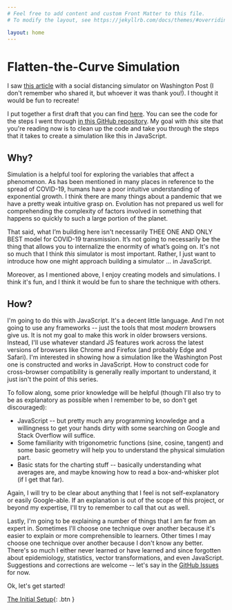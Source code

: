 ```yaml
---
# Feel free to add content and custom Front Matter to this file.
# To modify the layout, see https://jekyllrb.com/docs/themes/#overriding-theme-defaults

layout: home
---
```


# Flatten-the-Curve Simulation

I saw [this article](https://www.washingtonpost.com/graphics/2020/world/corona-simulator/) with a social
distancing simulator on Washington Post (I don't remember who shared it, but whoever it was thank you!). I
thought it would be fun to recreate!

I put together a first draft that you can find [here](https://mjumbewu.github.io/flatten-curve-sim/firstdraft/step20.html). You can see the code for the steps I went through [in this GitHub repository](https://github.com/mjumbewu/flatten-curve-sim/tree/master/firstdraft). My goal with _this_ site that you're reading now is to clean up the code and take you through the steps that it takes to create a simulation like this in JavaScript.

## Why?

Simulation is a helpful tool for exploring the variables that affect a phenomenon. As has been mentioned in many places in reference to the spread of COVID-19, humans have a poor intuitive understanding of exponential growth. I think there are many things about a pandemic that we have a pretty weak intuitive grasp on. Evolution has not prepared us well for comprehending the complexity of factors involved in something that happens so quickly to such a large portion of the planet.

That said, what I’m building here isn't necessarily THEE ONE AND ONLY BEST model for COVID-19 transmission. It’s not going to necessarily be the thing that allows you to internalize the enormity of what’s going on. It's not so much that I think _this_ simulator is most important. Rather, I just want to introduce how one might approach building a simulator … in JavaScript.

Moreover, as I mentioned above, I enjoy creating models and simulations. I think it's fun, and I think it would be fun to share the technique with others.

## How?

I'm going to do this with JavaScript. It's a decent little language. And I'm not going to use any frameworks -- just the tools that most _modern_ browsers give us. It is not my goal to make this work in older browsers versions. Instead, I'll use whatever standard JS features work across the latest versions of browsers like Chrome and Firefox (and probably Edge and Safari). I'm interested in showing how a simulation like the Washington Post one is constructed and works in JavaScript. How to construct code for cross-browser compatibility is generally really important to understand, it just isn't the point of this series.

To follow along, some prior knowledge will be helpful (though I'll also try to be as explanatory as possible when I remember to be, so don't get discouraged):
* JavaScript -- but pretty much any programming knowledge and a willingness to get your hands dirty with some searching on Google and Stack Overflow will suffice.
* Some familiarity with trigonometric functions (sine, cosine, tangent) and some basic geometry will help you to understand the physical simulation part.
* Basic stats for the charting stuff -- basically understanding what averages are, and maybe knowing how to read a box-and-whisker plot (if I get that far).

Again, I will try to be clear about anything that I feel is not self-explanatory or easily Google-able. If an explanation is out of the scope of this project, or beyond my expertise, I'll try to remember to call that out as well.

Lastly, I'm going to be explaining a number of things that I am far from an expert in. Sometimes I'll choose one technique over another because it's easier to explain or more comprehensible to learners. Other times I may choose one technique over another because I don't know any better. There's so much I either never learned or have learned and since forgotten about epidemiology, statistics, vector transformations, and even JavaScript. Suggestions and corrections are welcome -- let's say in the [GitHub Issues](https://github.com/mjumbewu/flatten-curve-sim-narrative/issues) for now.

Ok, let's get started!

[The Initial Setup](initial-setup){: .btn }